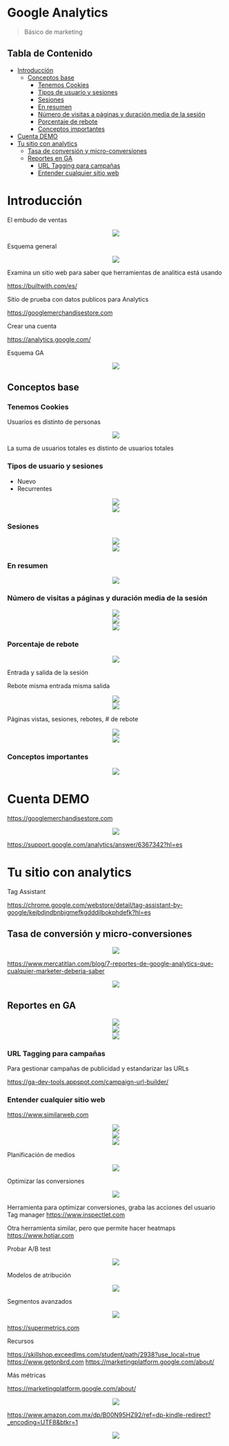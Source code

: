 # Google Analytics <!-- omit in toc -->

> Básico de marketing

## Tabla de Contenido<!-- omit in toc -->
- [Introducción](#introducción)
  - [Conceptos base](#conceptos-base)
    - [Tenemos Cookies](#tenemos-cookies)
    - [Tipos de usuario y sesiones](#tipos-de-usuario-y-sesiones)
    - [Sesiones](#sesiones)
    - [En resumen](#en-resumen)
    - [Número de visitas a páginas y duración media de la sesión](#número-de-visitas-a-páginas-y-duración-media-de-la-sesión)
    - [Porcentaje de rebote](#porcentaje-de-rebote)
    - [Conceptos importantes](#conceptos-importantes)
- [Cuenta DEMO](#cuenta-demo)
- [Tu sitio con analytics](#tu-sitio-con-analytics)
  - [Tasa de conversión y micro-conversiones](#tasa-de-conversión-y-micro-conversiones)
  - [Reportes en GA](#reportes-en-ga)
    - [URL Tagging para campañas](#url-tagging-para-campañas)
    - [Entender cualquier sitio web](#entender-cualquier-sitio-web)

# Introducción

El embudo de ventas

<div align="center">
  <img src="img/1.png">
</div>

Esquema general

<div align="center">
  <img src="img/2.png">
</div>

Examina un sitio web para saber que herramientas de analitica está usando

https://builtwith.com/es/

Sitio de prueba con datos publicos para Analytics

https://googlemerchandisestore.com

Crear una cuenta

https://analytics.google.com/

Esquema GA

<div align="center">
  <img src="img/3.png">
</div>


## Conceptos base

### Tenemos Cookies

Usuarios es distinto de personas

<div align="center">
  <img src="img/4.png">
</div>

La suma de usuarios totales es distinto de usuarios totales


### Tipos de usuario y sesiones

* Nuevo
* Recurrentes

<div align="center">
  <img src="img/5.png">
</div>

<div align="center">
  <img src="img/6.png">
</div>

### Sesiones

<div align="center">
  <img src="img/7.png">
</div>

<div align="center">
  <img src="img/8.png">
</div>

### En resumen

<div align="center">
  <img src="img/9.png">
</div>

### Número de visitas a páginas y duración media de la sesión

<div align="center">
  <img src="img/10.png">
</div>

<div align="center">
  <img src="img/11.png">
</div>

<div align="center">
  <img src="img/12.png">
</div>

### Porcentaje de rebote

<div align="center">
  <img src="img/13.png">
</div>

Entrada y salida de la sesión

Rebote misma entrada misma salida

<div align="center">
  <img src="img/14.png">
</div>

<div align="center">
  <img src="img/15.png">
</div>

Páginas vistas, sesiones, rebotes, # de rebote

<div align="center">
  <img src="img/16.png">
</div>

<div align="center">
  <img src="img/17.png">
</div>

### Conceptos importantes

<div align="center">
  <img src="img/18.png">
</div>

# Cuenta DEMO

https://googlemerchandisestore.com

<div align="center">
  <img src="img/19.png">
</div>

https://support.google.com/analytics/answer/6367342?hl=es

# Tu sitio con analytics

Tag Assistant

https://chrome.google.com/webstore/detail/tag-assistant-by-google/kejbdjndbnbjgmefkgdddjlbokphdefk?hl=es

## Tasa de conversión y micro-conversiones

<div align="center">
  <img src="img/20.png">
</div>

https://www.mercatitlan.com/blog/7-reportes-de-google-analytics-que-cualquier-marketer-deberia-saber

<div align="center">
  <img src="img/21.png">
</div>

## Reportes en GA


<div align="center">
  <img src="img/22.png">
</div>

<div align="center">
  <img src="img/23.png">
</div>

<div align="center">
  <img src="img/24.png">
</div>

### URL Tagging para campañas

Para gestionar campañas de publicidad y estandarizar las URLs

https://ga-dev-tools.appspot.com/campaign-url-builder/

### Entender cualquier sitio web

https://www.similarweb.com

<div align="center">
  <img src="img/25.png">
</div>

<div align="center">
  <img src="img/26.png">
</div>

<div align="center">
  <img src="img/27.png">
</div>

Planificación de medios

<div align="center">
  <img src="img/28.png">
</div>

Optimizar las conversiones

<div align="center">
  <img src="img/28.png">
</div>

Herramienta para optimizar conversiones, graba las acciones del usuario
Tag manager
https://www.inspectlet.com

Otra herramienta similar, pero que permite hacer heatmaps
https://www.hotjar.com

Probar A/B test

<div align="center">
  <img src="img/29.png">
</div>

Modelos de atribución

<div align="center">
  <img src="img/30.png">
</div>

Segmentos avanzados

<div align="center">
  <img src="img/31.png">
</div>

https://supermetrics.com

Recursos

https://skillshop.exceedlms.com/student/path/2938?use_local=true
https://www.getonbrd.com
https://marketingplatform.google.com/about/

Más métricas

https://marketingplatform.google.com/about/

<div align="center">
  <img src="img/33.png">
</div>

https://www.amazon.com.mx/dp/B00N95HZ92/ref=dp-kindle-redirect?_encoding=UTF8&btkr=1

<div align="center">
  <img src="img/34.png">
</div>
